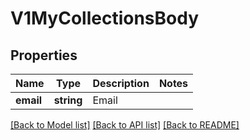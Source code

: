 # V1MyCollectionsBody

## Properties
Name | Type | Description | Notes
------------ | ------------- | ------------- | -------------
**email** | **string** | Email | 

[[Back to Model list]](../../README.md#documentation-for-models) [[Back to API list]](../../README.md#documentation-for-api-endpoints) [[Back to README]](../../README.md)

